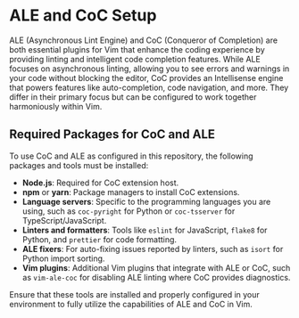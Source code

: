 # ALE and CoC Setup

ALE (Asynchronous Lint Engine) and CoC (Conqueror of Completion) are both essential plugins for Vim that enhance the coding experience by providing linting and intelligent code completion features. While ALE focuses on asynchronous linting, allowing you to see errors and warnings in your code without blocking the editor, CoC provides an Intellisense engine that powers features like auto-completion, code navigation, and more. They differ in their primary focus but can be configured to work together harmoniously within Vim.

## Required Packages for CoC and ALE

To use CoC and ALE as configured in this repository, the following packages and tools must be installed:

- **Node.js**: Required for CoC extension host.
- **npm** or **yarn**: Package managers to install CoC extensions.
- **Language servers**: Specific to the programming languages you are using, such as `coc-pyright` for Python or `coc-tsserver` for TypeScript/JavaScript.
- **Linters and formatters**: Tools like `eslint` for JavaScript, `flake8` for Python, and `prettier` for code formatting.
- **ALE fixers**: For auto-fixing issues reported by linters, such as `isort` for Python import sorting.
- **Vim plugins**: Additional Vim plugins that integrate with ALE or CoC, such as `vim-ale-coc` for disabling ALE linting where CoC provides diagnostics.

Ensure that these tools are installed and properly configured in your environment to fully utilize the capabilities of ALE and CoC in Vim.
